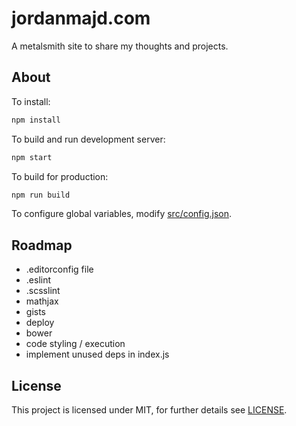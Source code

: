 # jordanmajd.com

A metalsmith site to share my thoughts and projects.

## About

To install:

```bash
npm install
```

To build and run development server:

```bash
npm start
```

To build for production:

```bash
npm run build
```

To configure global variables, modify [src/config.json](/src/config.json).

## Roadmap

- .editorconfig file
- .eslint
- .scsslint
- mathjax
- gists
- deploy
- bower
- code styling / execution
- implement unused deps in index.js

## License

This project is licensed under MIT, for further details see [LICENSE](/LICENSE).
